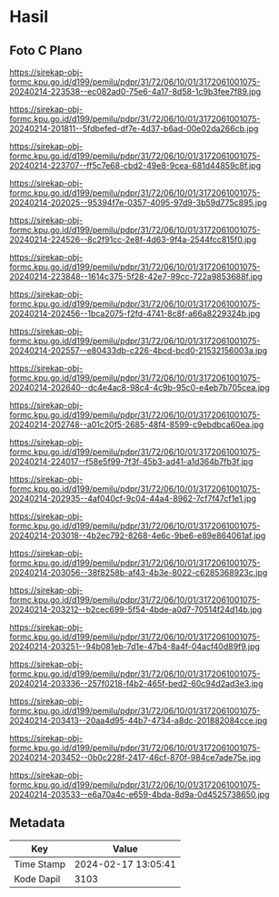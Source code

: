 # Hasil

## Foto C Plano

https://sirekap-obj-formc.kpu.go.id/d199/pemilu/pdpr/31/72/06/10/01/3172061001075-20240214-223538--ec082ad0-75e6-4a17-8d58-1c9b3fee7f89.jpg

https://sirekap-obj-formc.kpu.go.id/d199/pemilu/pdpr/31/72/06/10/01/3172061001075-20240214-201811--5fdbefed-df7e-4d37-b6ad-00e02da266cb.jpg

https://sirekap-obj-formc.kpu.go.id/d199/pemilu/pdpr/31/72/06/10/01/3172061001075-20240214-223707--ff5c7e68-cbd2-49e8-9cea-681d44859c8f.jpg

https://sirekap-obj-formc.kpu.go.id/d199/pemilu/pdpr/31/72/06/10/01/3172061001075-20240214-202025--95394f7e-0357-4095-97d9-3b59d775c895.jpg

https://sirekap-obj-formc.kpu.go.id/d199/pemilu/pdpr/31/72/06/10/01/3172061001075-20240214-224526--8c2f91cc-2e8f-4d63-9f4a-2544fcc815f0.jpg

https://sirekap-obj-formc.kpu.go.id/d199/pemilu/pdpr/31/72/06/10/01/3172061001075-20240214-223848--1614c375-5f28-42e7-99cc-722a9853688f.jpg

https://sirekap-obj-formc.kpu.go.id/d199/pemilu/pdpr/31/72/06/10/01/3172061001075-20240214-202456--1bca2075-f2fd-4741-8c8f-a66a8229324b.jpg

https://sirekap-obj-formc.kpu.go.id/d199/pemilu/pdpr/31/72/06/10/01/3172061001075-20240214-202557--e80433db-c226-4bcd-bcd0-21532156003a.jpg

https://sirekap-obj-formc.kpu.go.id/d199/pemilu/pdpr/31/72/06/10/01/3172061001075-20240214-202640--dc4e4ac8-98c4-4c9b-95c0-e4eb7b705cea.jpg

https://sirekap-obj-formc.kpu.go.id/d199/pemilu/pdpr/31/72/06/10/01/3172061001075-20240214-202748--a01c20f5-2685-48f4-8599-c9ebdbca60ea.jpg

https://sirekap-obj-formc.kpu.go.id/d199/pemilu/pdpr/31/72/06/10/01/3172061001075-20240214-224017--f58e5f99-7f3f-45b3-ad41-a1d364b7fb3f.jpg

https://sirekap-obj-formc.kpu.go.id/d199/pemilu/pdpr/31/72/06/10/01/3172061001075-20240214-202935--4af040cf-9c04-44a4-8962-7cf7f47cf1e1.jpg

https://sirekap-obj-formc.kpu.go.id/d199/pemilu/pdpr/31/72/06/10/01/3172061001075-20240214-203018--4b2ec792-8268-4e6c-9be6-e89e864061af.jpg

https://sirekap-obj-formc.kpu.go.id/d199/pemilu/pdpr/31/72/06/10/01/3172061001075-20240214-203056--38f8258b-af43-4b3e-8022-c6285368923c.jpg

https://sirekap-obj-formc.kpu.go.id/d199/pemilu/pdpr/31/72/06/10/01/3172061001075-20240214-203212--b2cec699-5f54-4bde-a0d7-70514f24d14b.jpg

https://sirekap-obj-formc.kpu.go.id/d199/pemilu/pdpr/31/72/06/10/01/3172061001075-20240214-203251--94b081eb-7d1e-47b4-8a4f-04acf40d89f9.jpg

https://sirekap-obj-formc.kpu.go.id/d199/pemilu/pdpr/31/72/06/10/01/3172061001075-20240214-203336--257f0218-f4b2-465f-bed2-60c94d2ad3e3.jpg

https://sirekap-obj-formc.kpu.go.id/d199/pemilu/pdpr/31/72/06/10/01/3172061001075-20240214-203413--20aa4d95-44b7-4734-a8dc-201882084cce.jpg

https://sirekap-obj-formc.kpu.go.id/d199/pemilu/pdpr/31/72/06/10/01/3172061001075-20240214-203452--0b0c228f-2417-46cf-870f-984ce7ade75e.jpg

https://sirekap-obj-formc.kpu.go.id/d199/pemilu/pdpr/31/72/06/10/01/3172061001075-20240214-203533--e6a70a4c-e659-4bda-8d9a-0d4525738650.jpg


## Metadata

| Key        | Value               |
| ---------- | ------------------- |
| Time Stamp | 2024-02-17 13:05:41 |
| Kode Dapil | 3103                |



